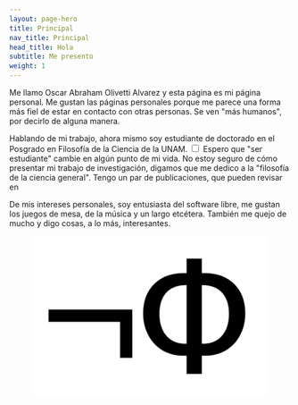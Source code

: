 ```yaml
---
layout: page-hero
title: Principal
nav_title: Principal
head_title: Hola
subtitle: Me presento
weight: 1
---
```


<p>
Me llamo Oscar Abraham Olivetti Alvarez y esta página es mi página personal.
Me gustan las páginas personales porque me parece una forma más fiel de estar en contacto con otras personas.
Se ven "más humanos", por decirlo de alguna manera.
</p>

<p>
Hablando de mi trabajo, ahora mismo soy estudiante de doctorado en el Posgrado en Filosofía de la Ciencia de la UNAM.<label for="1" class="margin-toggle sidenote-number">
 </label>
 <input type="checkbox" 
        id="1" 
        class="margin-toggle"/>
          <span class="sidenote">
            Espero que "ser estudiante" cambie en algún punto de mi vida.
          </span> 
 No estoy seguro de cómo presentar mi trabajo de investigación, digamos que me dedico a la "filosofía de la ciencia general". Tengo un par de publicaciones, que pueden revisar en 
</p>

<p>
De mis intereses personales, soy entusiasta del software libre, me gustan los juegos de mesa, de la música y un largo etcétera. También me quejo de mucho y digo cosas, a lo más, interesantes.

<!--
No soy, ni de lejos, un programador. Pero trato de usar sotware libre en mi vida diaria, especialmente en mi trabjajo.

Mi favorito hasta ahora es Wingspan, diseñado por [Elizabeth Hargrave](https://www.elizhargrave.com/games/wingspan). El arte del juego es simplemente hermoso.
-->

<figure>
<img src="/assets/images/logo.png">
</figure>
</p>
